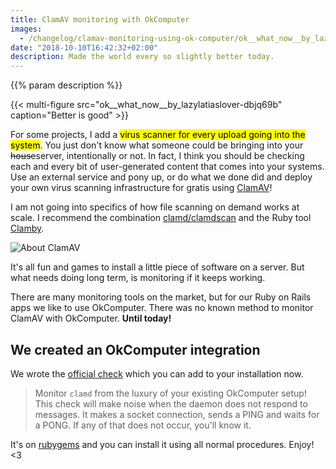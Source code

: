 ```yaml
---
title: ClamAV monitoring with OkComputer
images:
  - /changelog/clamav-monitoring-using-ok-computer/ok__what_now__by_lazylatiaslover-dbjq69b.png
date: "2018-10-10T16:42:32+02:00"
description: Made the world every so slightly better today.
---
```

{{% param description %}}

{{< multi-figure src="ok__what_now__by_lazylatiaslover-dbjq69b" caption="Better is good" >}}

For some projects, I add a <mark>virus scanner for every upload going into the system</mark>. You just
don't know what someone could be bringing into your <s>house</s>server, intentionally or not.
In fact, I think you should be checking each and every bit of user-generated content that
comes into your systems. Use an external service and pony up, or do what we done did and deploy your own
virus scanning infrastructure for gratis using [ClamAV](https://www.clamav.net/)!

I am not going into specifics of how file scanning on demand works at scale.
I recommend the combination [clamd/clamdscan](https://linux.die.net/man/1/clamdscan) and the Ruby tool [Clamby](https://github.com/kobaltz/clamby).

![About ClamAV][2]

It's all fun and games to install a little piece of software on a server. But
what needs doing long term, is monitoring if it keeps working.

There are many monitoring tools on the market, but for our Ruby on Rails apps
we like to use OkComputer. There was no known method to monitor ClamAV with
OkComputer. **Until today!**

## We created an OkComputer integration
We wrote the [official check](https://github.com/spacebabies/ok_computer-clamav) which you can add to your installation now.

> Monitor `clamd` from the luxury of your existing OkComputer setup! This check will make noise when the daemon does not respond to messages. It makes a socket connection, sends a PING and waits for a PONG. If any of that does not occur, you'll know it.

It's on [rubygems](https://rubygems.org/gems/ok_computer-clamav) and you can install it using all normal procedures. Enjoy! <3

[2]: /img/portfolio/about-clamav.png
